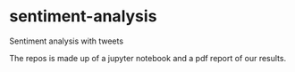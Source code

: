 # sentiment-analysis
Sentiment analysis with tweets

The repos is made up of a jupyter notebook and a pdf report of our results.
